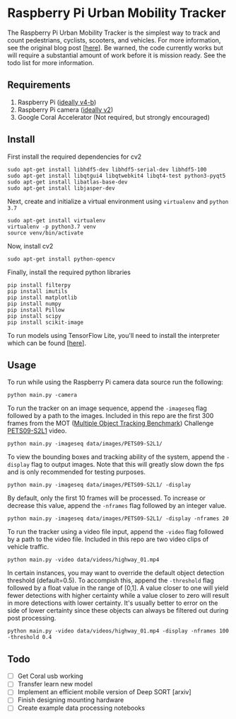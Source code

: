 # Raspberry Pi Urban Mobility Tracker
The Raspberry Pi Urban Mobility Tracker is the simplest way to track and count pedestrians, cyclists, scooters, and vehicles. For more information, see the original blog post [<a target="_blank" href="https://nathanrooy.github.io/posts/2019-02-06/raspberry-pi-deep-learning-traffic-tracker/">here</a>]. Be warned, the code currently works but will require a substantial amount of work before it is mission ready. See the todo list for more information.

## Requirements
1) Raspberry Pi (<a target="_blank" href="https://www.raspberrypi.org/products/raspberry-pi-4-model-b"/>ideally v4-b</a>)
2) Raspberry Pi camera (<a target="_blank" href="https://www.raspberrypi.org/products/camera-module-v2/">ideally v2</a>)
3) Google Coral Accelerator (Not required, but strongly encouraged)

## Install

First install the required dependencies for cv2
```
sudo apt-get install libhdf5-dev libhdf5-serial-dev libhdf5-100
sudo apt-get install libqtgui4 libqtwebkit4 libqt4-test python3-pyqt5
sudo apt-get install libatlas-base-dev
sudo apt-get install libjasper-dev
```
Next, create and initialize a virtual environment using `virtualenv` and `python 3.7`
```
sudo apt-get install virtualenv
virtualenv -p python3.7 venv
source venv/bin/activate
```

Now, install cv2
```
sudo apt-get install python-opencv
```
Finally, install the required python libraries
```
pip install filterpy
pip install imutils
pip install matplotlib
pip install numpy
pip install Pillow
pip install scipy
pip install scikit-image
```
To run models using TensorFlow Lite, you'll need to install the interpreter which can be found [<a target="_blank" href="https://www.tensorflow.org/lite/guide/python">here</a>].

## Usage
To run while using the Raspberry Pi camera data source run the following:
``` 
python main.py -camera
```
To run the tracker on an image sequence, append the `-imageseq` flag followed by a path to the images. Included in this repo are the first 300 frames from the MOT (<a target="_blank" href="https://motchallenge.net/">Multiple Object Tracking Benchmark</a>) Challenge <a target="_blank" href="https://motchallenge.net/vis/PETS09-S2L1">PETS09-S2L1</a> video.
```
python main.py -imageseq data/images/PETS09-S2L1/
```
To view the bounding boxes and tracking ability of the system, append the `-display` flag to output images. Note that this will greatly slow down the fps and is only recommended for testing purposes.
```
python main.py -imageseq data/images/PETS09-S2L1/ -display
```
By default, only the first 10 frames will be processed. To increase or decrease this value, append the `-nframes` flag followed by an integer value.
```
python main.py -imageseq data/images/PETS09-S2L1/ -display -nframes 20
```
To run the tracker using a video file input, append the `-video` flag followed by a path to the video file. Included in this repo are two video clips of vehicle traffic.
```
python main.py -video data/videos/highway_01.mp4
```
In certain instances, you may want to override the default object detection threshold (default=0.5). To accompish this, append the `-threshold` flag followed by a float value in the range of [0,1]. A value closer to one will yield fewer detections with higher certainty while a value closer to zero will result in more detections with lower certainty. It's usually better to error on the side of lower certainty since these objects can always be filtered out during post processing.
```
python main.py -video data/videos/highway_01.mp4 -display -nframes 100 -threshold 0.4
```

## Todo
- [ ] Get Coral usb working
- [ ] Transfer learn new model
- [ ] Implement an efficient mobile version of Deep SORT [arxiv]
- [ ] Finish designing mounting hardware
- [ ] Create example data processing notebooks
